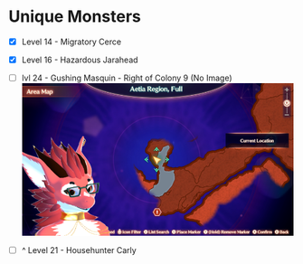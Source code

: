 # Unique Monsters
- [x] Level 14 - Migratory Cerce
- [x] Level 16 - Hazardous Jarahead
- [ ] lvl 24 - Gushing Masquin - Right of Colony 9 (No Image)
![Unique Monsters](https://raw.githubusercontent.com/NardoDragon/NardoNotes/main/content/assets/Unique%20Monster%201.png)

- [ ] ^ Level 21 - Househunter Carly